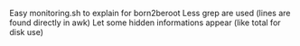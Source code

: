 Easy monitoring.sh to explain for born2beroot
Less grep are used (lines are found directly in awk)
Let some hidden informations appear (like total for disk use)
